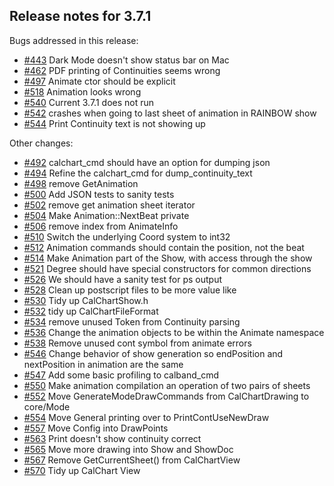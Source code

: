 ## Release notes for 3.7.1

Bugs addressed in this release:

* [#443](../../issues/443) Dark Mode doesn't show status bar on Mac
* [#462](../../issues/462) PDF printing of Continuities seems wrong
* [#497](../../issues/497) Animate ctor should be explicit
* [#518](../../issues/518) Animation looks wrong
* [#540](../../issues/540) Current 3.7.1 does not run
* [#542](../../issues/542) crashes when going to last sheet of animation in RAINBOW show
* [#544](../../issues/544) Print Continuity text is not showing up

Other changes:

* [#492](../../issues/492) calchart_cmd should have an option for dumping json
* [#494](../../issues/494) Refine the calchart_cmd for dump_continuity_text
* [#498](../../issues/498) remove GetAnimation
* [#500](../../issues/500) Add JSON tests to sanity tests
* [#502](../../issues/502) remove get animation sheet iterator
* [#504](../../issues/504) Make Animation::NextBeat private
* [#506](../../issues/506) remove index from AnimateInfo
* [#510](../../issues/510) Switch the underlying Coord system to int32
* [#512](../../issues/512) Animation commands should contain the position, not the beat
* [#514](../../issues/514) Make Animation part of the Show, with access through the show
* [#521](../../issues/521) Degree should have special constructors for common directions
* [#526](../../issues/526) We should have a sanity test for ps output
* [#528](../../issues/528) Clean up postscript files to be more value like
* [#530](../../issues/530) Tidy up CalChartShow.h
* [#532](../../issues/532) tidy up CalChartFileFormat
* [#534](../../issues/534) remove unused Token from Continuity parsing
* [#536](../../issues/536) Change the animation objects to be within the Animate namespace
* [#538](../../issues/538) Remove unused cont symbol from animate errors
* [#546](../../issues/546) Change behavior of show generation so endPosition and nextPosition in animation are the same
* [#547](../../issues/547) Add some basic profiling to calband_cmd
* [#550](../../issues/550) Make animation compilation an operation of two pairs of sheets
* [#552](../../issues/552) Move GenerateModeDrawCommands from CalChartDrawing to core/Mode
* [#554](../../issues/554) Move General printing over to PrintContUseNewDraw
* [#557](../../issues/557) Move Config into DrawPoints
* [#563](../../issues/563) Print doesn't show continuity correct
* [#565](../../issues/565) Move more drawing into Show and ShowDoc
* [#567](../../issues/567) Remove GetCurrentSheet() from CalChartView
* [#570](../../issues/570) Tidy up CalChart View

